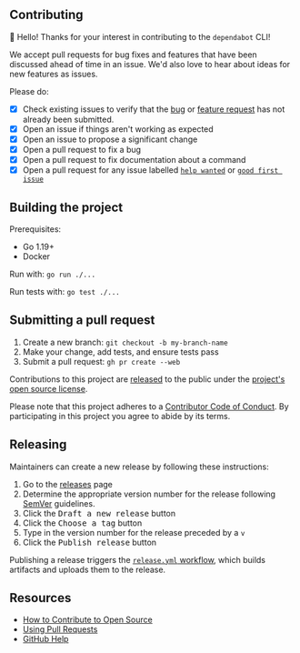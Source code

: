 ## Contributing

👋 Hello!
Thanks for your interest in contributing to the `dependabot` CLI!

We accept pull requests for bug fixes and 
features that have been discussed ahead of time in an issue. 
We'd also love to hear about ideas for new features as issues.

Please do:

- [x] Check existing issues to verify that the [bug][bug issues] or 
      [feature request][feature request issues] has not already been submitted.
- [x] Open an issue if things aren't working as expected
- [x] Open an issue to propose a significant change
- [x] Open a pull request to fix a bug
- [x] Open a pull request to fix documentation about a command
- [x] Open a pull request for any issue labelled [`help wanted`][hw] or 
      [`good first issue`][gfi]

## Building the project

Prerequisites:

* Go 1.19+
* Docker

Run with:
`go run ./...`

Run tests with: 
`go test ./...`

## Submitting a pull request

1. Create a new branch: `git checkout -b my-branch-name`
2. Make your change, add tests, and ensure tests pass
3. Submit a pull request: `gh pr create --web`

Contributions to this project are [released][legal] to the public 
under the [project's open source license][license].

Please note that this project adheres to a 
[Contributor Code of Conduct][code-of-conduct]. 
By participating in this project you agree to abide by its terms.

## Releasing

Maintainers can create a new release by following these instructions:

1. Go to the [releases] page
2. Determine the appropriate version number for the release
   following [SemVer] guidelines.
3. Click the <kbd>Draft a new release</kbd> button
4. Click the <kbd>Choose a tag</kbd> button
5. Type in the version number for the release preceded by a `v`
6. Click the <kbd>Publish release</kbd> button

Publishing a release triggers the [`release.yml` workflow](./workflows/release.yml),
which builds artifacts and uploads them to the release.

## Resources

- [How to Contribute to Open Source][]
- [Using Pull Requests][]
- [GitHub Help][]

[bug issues]: https://github.com/cli/cli/issues?q=is%3Aopen+is%3Aissue+label%3Abug
[feature request issues]: https://github.com/cli/cli/issues?q=is%3Aopen+is%3Aissue+label%3Aenhancement
[hw]: https://github.com/cli/cli/labels/help%20wanted
[gfi]: https://github.com/cli/cli/labels/good%20first%20issue
[legal]: https://docs.github.com/en/free-pro-team@latest/github/site-policy/github-terms-of-service#6-contributions-under-repository-license
[license]: ../LICENSE
[code-of-conduct]: ./CODE-OF-CONDUCT.md
[releases]: https://github.com/dependabot/cli/releases
[SemVer]: https://semver.org/
[How to Contribute to Open Source]: https://opensource.guide/how-to-contribute/
[Using Pull Requests]: https://docs.github.com/en/free-pro-team@latest/github/collaborating-with-issues-and-pull-requests/about-pull-requests
[GitHub Help]: https://docs.github.com/
